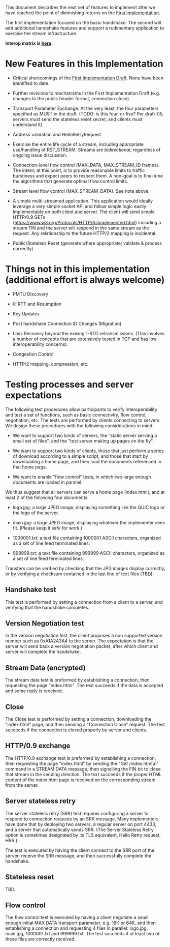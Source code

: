 This document describes the next set of features to implement after we have reached the point of diminishing returns on the [First Implementation](https://github.com/quicwg/base-drafts/wiki/1st-Implementation-Draft).

The first implementation focused on the basic handshake. The second will add additional handshake features and support a rudimentary application to exercise the stream infrastructure.

**Interop matrix is [here](https://docs.google.com/spreadsheets/d/1D0tW89vOoaScs3IY9RGC0UesWGAwE6xyLk0l4JtvTVg/edit?usp=sharing).**

# New Features in this Implementation

* Critical shortcomings of the [First Implementation Draft](1st-Implementation-Draft). None have been identified to date.

* Further revisions to mechanisms in the First Implementation Draft (e.g. changes to the public header format, connection close).

* Transport Parameter Exchange. At the very least, the four parameters specified as MUST in the draft. (TODO: is this four, or five? Per draft-05, servers must send the stateless reset secret, and clients must understand it)

* Address validation and HelloRetryRequest

* Exercise the entire life cycle of a stream, including appropriate use/handling of RST_STREAM. Streams are *bidirectional*, regardless of ongoing issue discussion.

* Connection-level flow control (MAX_DATA, MAX_STREAM_ID frames). The intent, at this point, is to provide reasonable limits to traffic burstiness and expect peers to respect them. A non-goal is to fine-tune the algorithms that generate optimal flow control limits.

* Stream level flow control (MAX_STREAM_DATA). See note above.

* A simple multi-streamed application. This application would ideally leverage a very simple socket API and follow simple logic easily implementable on both client and server. The client will send simple HTTP/0.9 GETs (https://www.w3.org/Protocols/HTTP/AsImplemented.html) including a stream FIN and the server will respond in the same stream as the request. Any relationship to the future HTTP/2 mapping is incidental.

* Public/Stateless Reset (generate where appropriate; validate & process correctly)

# Things not in this implementation (additional effort is always welcome)

* PMTU Discovery

* 0-RTT and Resumption

* Key Updates

* Post handshake Connection ID Changes (Migration)

* Loss Recovery beyond the exising 1-RTO retransmissions. (This involves a number of concepts that are extensively tested in TCP and has low interoperability concerns).

* Congestion Control

* HTTP/2 mapping, compression, etc.

# Testing processes and server expectations

The following test procedures allow participants to verify interoperability and test a set of
functions, such as basic connectivity, flow control, negotiation, etc. The tests are performed
by clients connecting to servers. We design these procedures with the following considerations
in mind:

* We want to support two kinds of servers, the "static server serving a small set of files", and the "test server making up pages on the fly".

* We want to support two kinds of clients, those that just perform a series of download according to a simple script,
and those that start by downloading a home page, and then load the documents referenced in that home page.

* We want to enable "flow control" tests, in which two large enough documents are loaded in parallel.

We thus suggest that all servers can serve a home page (index.html), and at least 2 of the following four documents:

* logo.jpg: a large JPEG image, displaying something like the QUIC logo or the logo of the server.

* main.jpg: a large JPEG image, displaying whatever the implementer sees fit. (Please keep it safe for work.)

* 1000001.txt: a text file containing 1000001 ASCII characters, organized as a set of line feed terminated lines.

* 999999.txt: a text file containing 999999 ASCII characters, organized as a set of line feed terminated lines.

Transfers can be verified by checking that the JPG images display correctly, or by verifying a checksum contained in the last line of text files (TBD).

## Handshake test

This test is performed by setting a connection from a client to a server, and verifying that the handshake completes.

## Version Negotiation test

In the version negotiation test, the client proposes a non supported version number such as 0xA1A2A3A4 to the server. The expectation is that the server will send back a version negotiation packet, after which client and server will complete the handshake. 

## Stream Data (encrypted)

The stream data test is preformed by establishing a connection, then requesting the page "index.html". The text succeeds if the data is accepted and some reply is received.

## Close

The Close test is performed by setting a connection, downloading the "index.html" page, and then sending a "Connection Close" request. The test succeeds if the connection is closed properly by server and clients.

## HTTP/0.9 exchange

The HTTP/0.9 exchange test is preformed by establishing a connection, then requesting the page "index.html" by sending the "Get /index.html\n" command in a STREAM DATA message, then signalling the FIN bit to close that stream in the sending direction. The text succeeds if the proper HTML content of the index.html page is received on the corresponding stream from the server.

## Server stateless retry

The server stateless retry (SRR) test requires configuring a server to respond to connection requests by an SRR message. Many implementers have done that by deploying two servers, a regular server on port 4433, and a server that automatically sends SRR. (The Server Stateless Retry option is sometimes designated by its TLS equivalent, Hello Retry request, HRR.)

The test is executed by having the client connect to the SRR port of the server, receive the SRR message, and then successfully complete the handshake.

## Stateless reset

TBD.

## Flow control

The flow control test is executed by having a client negotiate a small enough initial MAX DATA transport parameter, e.g. 16K or 64K, and then establishing a connection and requesting 4 files in parallel: logo.jpg, main.jpg, 1000001.txt and 999999.txt. The test succeeds if at least two of these files are correctly received.